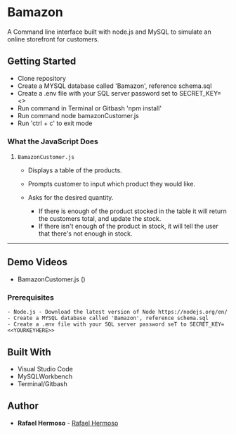 # Bamazon

A Command line interface built with node.js and MySQL to simulate an online storefront for customers. 

## Getting Started

- Clone repository
- Create a MYSQL database called 'Bamazon', reference schema.sql
- Create a .env file with your SQL server password set to SECRET_KEY=<<YOURKEYHERE>>
- Run command in Terminal or Gitbash 'npm install'
- Run command node bamazonCustomer.js
- Run 'ctrl + c' to exit mode

### What the JavaScript Does

1. `BamazonCustomer.js`

    * Displays a table of the products.

    * Prompts customer to input which product they would like. 

    * Asks for the desired quantity.

      * If there is enough of the product stocked in the table it will return the customers total, and update the stock.
      * If there isn't enough of the product in stock, it will tell the user that there's not enough in stock.
     
-----------------------

## Demo Videos

* BamazonCustomer.js ()


### Prerequisites

```
- Node.js - Download the latest version of Node https://nodejs.org/en/
- Create a MYSQL database called 'Bamazon', reference schema.sql
- Create a .env file with your SQL server password seT to SECRET_KEY=<<YOURKEYHERE>>
```

## Built With

* Visual Studio Code
* MySQLWorkbench
* Terminal/Gitbash

## Author

* **Rafael Hermoso** - [Rafael Hermoso](https://github.com/Baconbits1204)